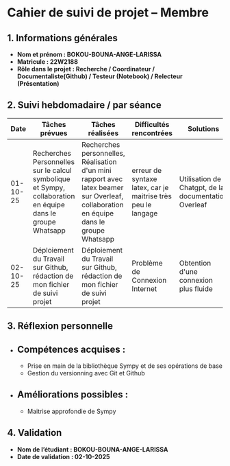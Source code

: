 # Cahier de suivi de projet – Membre

## 1. Informations générales

* **Nom et prénom : BOKOU-BOUNA-ANGE-LARISSA**
* **Matricule : 22W2188**
* **Rôle dans le projet : Recherche / Coordinateur / Documentaliste(Github) / Testeur (Notebook) / Relecteur (Présentation)**

## 2. Suivi hebdomadaire / par séance

| Date | Tâches prévues | Tâches réalisées | Difficultés rencontrées | Solutions  |
| ---- | -------------- | ---------------- | ----------------------- | ----------------------------- |
|  01-10-25    | Recherches Personnelles sur le calcul symbolique et Sympy, collaboration en équipe dans le groupe Whatsapp                |   Recherches personnelles, Réalisation d'un mini rapport avec latex beamer sur Overleaf, collaboration en équipe dans le groupe Whatsapp              |    erreur de syntaxe latex, car je maitrise très peu le langage                    |    Utilisation de Chatgpt, de la documentation Overleaf                          |
|  02-10-25    | Déploiement du Travail sur Github, rédaction de mon fichier de suivi projet              |  Déploiement du Travail sur Github, rédaction de mon fichier de suivi projet                  |   Problème de Connexion Internet                       |  Obtention d'une connexion plus fluide                           |

## 3. Réflexion personnelle

* ## Compétences acquises :

  * Prise en main de la bibliothèque Sympy et de ses opérations de base
  * Gestion du versionning avec Git et Github
* ## Améliorations possibles :

  * Maitrise approfondie de Sympy

## 4. Validation

* **Nom de l’étudiant : BOKOU-BOUNA-ANGE-LARISSA**
* **Date de validation : 02-10-2025**
